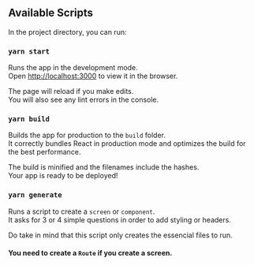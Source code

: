 ## Available Scripts

In the project directory, you can run:

### `yarn start`

Runs the app in the development mode.<br />
Open [http://localhost:3000](http://localhost:3000) to view it in the browser.

The page will reload if you make edits.<br />
You will also see any lint errors in the console.

### `yarn build`

Builds the app for production to the `build` folder.<br />
It correctly bundles React in production mode and optimizes the build for the best performance.

The build is minified and the filenames include the hashes.<br />
Your app is ready to be deployed!

### `yarn generate`

Runs a script to create a `screen` or `component`.<br />
It asks for 3 or 4 simple questions in order to add styling or headers.

Do take in mind that this script only creates the essencial files to run.<br />
#### You need to create a `Route` if you create a screen.